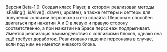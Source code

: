 Версия Beta-1.0:
Создал класс Player, в котором реализовал методы isFalling(), isAlive(), draw(), update(), а также геттеры и сеттеры для получения коллизии персонажа и его спрайта.
Персонаж способен двигаться при нажатии A и D в левую и правую сторону соответственно, а при нажатии на Space персонаж подпрыгивает.
Имеется реализация взаимодействия с коллизиями блоков, однако она ещё требует доработок. 
Реализовано падение персонажа в случае, если под ним не имеется никакого блока.
